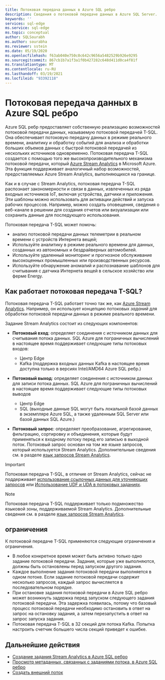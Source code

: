 ```yaml
---
title: Потоковая передача данных в Azure SQL ребро
description: Сведения о потоковой передаче данных в Azure SQL Server.
keywords: ''
services: sql-edge
ms.service: sql-edge
ms.topic: conceptual
author: SQLSourabh
ms.author: sourabha
ms.reviewer: sstein
ms.date: 05/19/2020
ms.openlocfilehash: f63ab040e750c0c642c9656a5482529b926e9295
ms.sourcegitcommit: 867cb1b7a1f3a1f0b427282c648d411d0ca4f81f
ms.translationtype: MT
ms.contentlocale: ru-RU
ms.lasthandoff: 03/19/2021
ms.locfileid: "93392118"
---
```

# <a name="data-streaming-in-azure-sql-edge"></a>Потоковая передача данных в Azure SQL ребро

Azure SQL ребр предоставляет собственную реализацию возможностей потоковой передачи данных, называемую потоковой передачей T-SQL. Она обеспечивает потоковую передачу данных в режиме реального времени, аналитику и обработку событий для анализа и обработки больших объемов данных с быстрой потоковой передачей из нескольких источников одновременно. Потоковая передача T-SQL создается с помощью того же высокопроизводительного механизма потоковой передачи, который [Azure Stream Analytics](../stream-analytics/stream-analytics-introduction.md) в Microsoft Azure. Эта функция поддерживает аналогичный набор возможностей, предоставляемых Azure Stream Analytics, выполняющихся на границе.

Как и в случае с Stream Analytics, потоковая передача T-SQL распознает закономерности и связи в данных, извлеченных из ряда входных источников IoT, включая устройства, датчики и приложения. Эти шаблоны можно использовать для активации действий и запуска рабочих процессов. Например, можно создать оповещения, сведения о веб-канале в решении для создания отчетов или визуализации или сохранить данные для последующего использования. 

Потоковая передача T-SQL может помочь:

* анализ потоковой передачи данных телеметрии в реальном времени с устройств Интернета вещей;
* Используйте аналитику в режиме реального времени для данных, созданных из автономных и бездрайверных автомобилей.
* Используйте удаленный мониторинг и прогнозное обслуживание высокоценных промышленных или производственных ресурсов.
* Используйте обнаружение аномалий и распознавание шаблонов для считывания с датчика Интернета вещей в сельское хозяйство или ферме Energy.

## <a name="how-does-t-sql-streaming-work"></a>Как работает потоковая передача T-SQL?

Потоковая передача T-SQL работает точно так же, как [Azure Stream Analytics](../stream-analytics/stream-analytics-introduction.md#how-does-stream-analytics-work). Например, он использует концепцию потоковых *заданий* для обработки потоковой передачи данных в режиме реального времени. 

Задание Stream Analytics состоит из следующих компонентов:

- **Потоковый вход**: определяет соединения с источником данных для считывания потока данных. SQL Azure для пограничных вычислений в настоящее время поддерживает следующие типы потоковых входов:
    - Центр Edge
    - Kafka (поддержка входных данных Kafka в настоящее время доступна только в версиях Intel/AMD64 Azure SQL ребр.)

- **Потоковый выход**: определяет соединения с источником данных для записи потока данных. SQL Azure для пограничных вычислений в настоящее время поддерживает следующие типы потоковых выводов
    - Центр Edge
    - SQL (выходные данные SQL могут быть локальной базой данных в экземпляре Azure SQL, а также удаленным SQL Server или базой данных SQL Azure.) 

- **Потоковый запрос**: определяет преобразование, агрегирование, фильтрацию, сортировку и объединения, которые будут применяться к входному потоку перед его записью в выходной поток. Потоковый запрос основан на том же языке запросов, который используется Stream Analytics. Дополнительные сведения см. в разделе [язык запросов Stream Analytics](/stream-analytics-query/stream-analytics-query-language-reference).

> [!IMPORTANT]
> Потоковая передача T-SQL, в отличие от Stream Analytics, сейчас не поддерживает [использование ссылочных данных для уточняющих запросов](../stream-analytics/stream-analytics-use-reference-data.md) или [Использование UDF и UDA в потоковых заданиях](../stream-analytics/streaming-technologies.md#you-want-to-write-udfs-udas-and-custom-deserializers-in-a-language-other-than-javascript-or-c).

> [!NOTE]
> Потоковая передача T-SQL поддерживает только подмножество языковой зоны, поддерживаемой Stream Analytics. Дополнительные сведения см. в разделе [язык запросов Stream Analytics](/stream-analytics-query/stream-analytics-query-language-reference).

## <a name="limitations-and-restrictions"></a>ограничения

К потоковой передаче T-SQL применяются следующие ограничения и ограничения. 

- В любое конкретное время может быть активно только одно задание потоковой передачи. Задания, которые уже выполняются, должны быть остановлены перед запуском другого задания.
- Каждое выполнение задания потоковой передачи выполняется в одном потоке. Если задание потоковой передачи содержит несколько запросов, каждый запрос вычисляется в последовательном порядке.
- При остановке задания потоковой передачи в Azure SQL ребро может возникнуть задержка перед запуском следующего задания потоковой передачи. Эта задержка появилась, потому что базовый процесс потоковой передачи необходимо остановить в ответ на запрос на остановку задания, а затем перезапустить в ответ на запрос запуска задания. 
- Потоковая передача T-SQL в 32 секций для потока Kafka. Попытка настроить счетчик большего числа секций приведет к ошибке. 

## <a name="next-steps"></a>Дальнейшие действия

- [Создание задания Stream Analytics в Azure SQL ребро ](create-stream-analytics-job.md)
- [Просмотр метаданных, связанных с заданиями потока, в Azure SQL ребро ](streaming-catalog-views.md)
- [Создать внешний поток](create-external-stream-transact-sql.md)